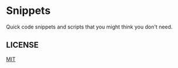 # Snippets

Quick code snippets and scripts that you might think you don't need.

## LICENSE

[MIT](LICENSE)
